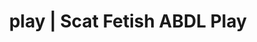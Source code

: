 ---
categories:
- NSFW Art
- E-Girl Erotica
- Gender-Fluid
- Latex Fetish
- Ethical Porn
image: /assets/images/1747714216087.jpg
layout: post
schema:
  description: Premium adult content featuring Scat Fetish, ABDL Play. High-quality
    visuals with sensual themes.
  keywords:
  - Mindful Kink
  - Nerdy Seduction
  - ABDL Play
  - Scat Fetish
  - Alt Aesthetic
  - Sensual Cosplay
  - Fantasy Kink
  name: 1747714216087 | Scat Fetish ABDL Play
  type: VisualArtwork
seo:
  description: Featured content with sensual ABDL Play, Scat Fetish. HD images available.
  keywords: ABDL Play, Scat Fetish
  og_image: /assets/images/1747714216087.jpg
  schema_type: VisualArtwork
tags:
- '#play'
- Scat Fetish
- ABDL Play
title: play | Scat Fetish ABDL Play
---